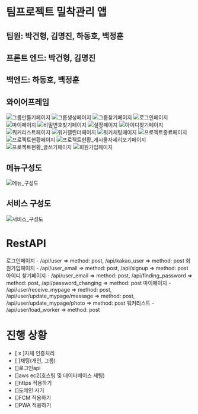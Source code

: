 # 팀프로젝트 밀착관리 앱
## 팀원: 박건형, 김명진, 하동호, 백정훈

## 프론트 엔드: 박건형, 김명진
## 백엔드: 하동호, 백정훈

## 와이어프레임

![그룹만들기페이지](images/그룹만들기페이지.png)
![그룹생성페이지](images/그룹생성페이지.png)
![그룹찾기페이지](images/그룹찾기페이지.png)
![로그인페이지](images/로그인페이지.png)
![마이페이지](images/마이페이지.png)
![비밀번호찾기페이지](images/비밀번호찾기페이지.png)
![설정페이지](images/설정페이지.png)
![아이디찾기페이지](images/아이디찾기페이지.png)
![워커리스트페이지](images/워커리스트페이지.png)
![워커캘린더페이지](images/워커캘린더페이지.png)
![워커채팅페이지](images/워커채팅페이지.png)
![프로젝트종료페이지](images/프로젝트종료페이지.png)
![프로젝트현황페이지](images/프로젝트현황페이지.png)
![프로젝트현황_게시물자세히보기페이지](images/프로젝트현황_게시물자세히보기페이지.png)
![프로젝트현황_글쓰기페이지](images/프로젝트현황_글쓰기페이지.png)
![회원가입페이지](images/회원가입페이지.png)

## 메뉴구성도
![메뉴_구성도](images/메뉴_구성도.png)

## 서비스 구성도
![서비스_구성도](images/서비스구성도.png)

# RestAPI
로그인페이지 - /api/user => method: post, /api/kakao_user => method: post 
회원가입페이지 - /api/user_email => method: post, /api/signup => method: post
아이디 찾기페이지 - /api/user_email => method: post, /api/finding_password => method: post, /api/password_changing => method: post
마이페이지 - /api/user/receive_mypage => method: post, /api/user/update_mypage/message => method: post, /api/user/update_mypage/photo => method: post
워커리스트 - /api/user/load_worker => method: post

# 진행 상황
- [ x ]자체 인증처리
- [ ]채팅(개인, 그룹)
- []로그인api
- []aws ec2(호스팅 및 데이터베이스 세팅)
- []https 적용하기
- []도메인 사기
- []FCM 적용하기
- []PWA 적용하기

